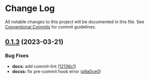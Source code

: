 # Change Log

All notable changes to this project will be documented in this file.
See [Conventional Commits](https://conventionalcommits.org) for commit guidelines.

## [0.1.3](https://github.com/Karine91/advanced-react-for-enterprise/compare/v0.1.2...v0.1.3) (2023-03-21)


### Bug Fixes

* **docs:** add commit-lint ([12136c1](https://github.com/Karine91/advanced-react-for-enterprise/commit/12136c1ca141aa16182923d0f106528e051e1b3d))
* **docss:** fix pre-commit hook error ([a9a0ce0](https://github.com/Karine91/advanced-react-for-enterprise/commit/a9a0ce073b0b4e840ffdfa3a893c3cdcc7687cd6))
